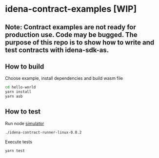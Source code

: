 # idena-contract-examples [WIP]
## Note: Contract examples are not ready for production use. Code may be bugged. The purpose of this repo is to show how to write and test contracts with idena-sdk-as.


## How to build

Choose example, install dependencies  and build wasm file
```sh
cd hello-world
yarn install
yarn asb
```

## How to test

Run node [simulator](https://github.com/idena-network/idena-contract-runner)
```sh
./idena-contract-runner-linux-0.0.2
```
Execute tests

```sh
yarn test
```
